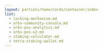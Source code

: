 ```yaml
---
layout: partials/home/cards/container/index
list:
  - locking-mechanism.md
  - orbs-community-console.md
  - orbs-pos-analytics.md
  - orbs-pos-v2.md
  - staking-calculator.md
  - tetra-staking-wallet.md
---
```

